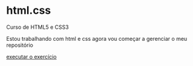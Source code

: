 # html.css
 Curso de HTML5 e CSS3

 Estou trabalhando com html e css agora vou começar a gerenciar o meu repositório  

 <a href="https://alexandreamaral27.github.io\html.css\modulo 2\exercícios\ex02\index.html">executar o exercício </a>




